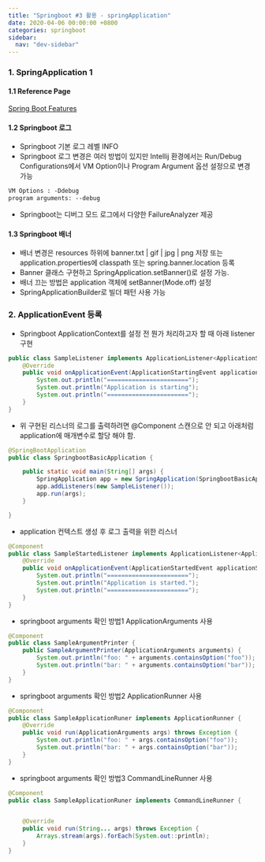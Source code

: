 ```yaml
---
title: "Springboot #3 활용 - springApplication"
date: 2020-04-06 00:00:00 +0800
categories: springboot
sidebar:
  nav: "dev-sidebar"
---
```


### 1. SpringApplication 1

#### 1.1 Reference Page

[Spring Boot Features](https://docs.spring.io/spring-boot/docs/current/reference/html/spring-boot-features.html#boot-features-spring-application)

#### 1.2 Springboot 로그
- Springboot 기본 로그 레벨 INFO
- Springboot 로그 변경은 여러 방법이 있지만 Intellij 환경에서는 
Run/Debug Configurations에서 VM Option이나 Program Argument 옵션 설정으로
변경 가능 
```xml
VM Options : -Ddebug
program arguments: --debug
```

- Springboot는 디버그 모드 로그에서 다양한 FailureAnalyzer 제공

#### 1.3 Springboot 배너
- 배너 변경은 resources 하위에 banner.txt | gif | jpg | png 저장 또는
application.properties에 classpath 또는 spring.banner.location 등록
- Banner 클래스 구현하고 SpringApplication.setBanner()로 설정 가능.
- 배너 끄는 방법은 application 객체에 setBanner(Mode.off) 설정
- SpringApplicationBuilder로 빌더 패턴 사용 가능

### 2. ApplicationEvent 등록

- Springboot ApplicationContext를 설정 전 뭔가 처리하고자 할 때 아래 listener 구현 

```java
public class SampleListener implements ApplicationListener<ApplicationStartingEvent> {
    @Override
    public void onApplicationEvent(ApplicationStartingEvent applicationStartingEvent) {
        System.out.println("=======================");
        System.out.println("Application is starting");
        System.out.println("=======================");
    }
}
```

- 위 구현된 리스너의 로그를 출력하려면 @Component 스캔으로 안 되고 아래처럼 application에 
매개변수로 할당 해야 함.

```java
@SpringBootApplication
public class SpringbootBasicApplication {

    public static void main(String[] args) {
        SpringApplication app = new SpringApplication(SpringbootBasicApplication.class);
        app.addListeners(new SampleListener());
        app.run(args);
    }

}
```

- application 컨텍스트 생성 후 로그 출력을 위한 리스너 

```java
@Component
public class SampleStartedListener implements ApplicationListener<ApplicationStartedEvent> {
    @Override
    public void onApplicationEvent(ApplicationStartedEvent applicationStartedEvent) {
        System.out.println("=======================");
        System.out.println("Application is started.");
        System.out.println("=======================");
    }
}
```
- springboot arguments 확인 방법1 ApplicationArguments 사용 

```java
@Component
public class SampleArgumentPrinter {
    public SampleArgumentPrinter(ApplicationArguments arguments) {
        System.out.println("foo: " + arguments.containsOption("foo"));
        System.out.println("bar: " + arguments.containsOption("bar"));
    }
}
```

- springboot arguments 확인 방법2 ApplicationRunner 사용 

```java
@Component
public class SampleApplicationRuner implements ApplicationRunner {
    @Override
    public void run(ApplicationArguments args) throws Exception {
        System.out.println("foo: " + args.containsOption("foo"));
        System.out.println("bar: " + args.containsOption("bar"));
    }
}
```

- springboot arguments 확인 방법3 CommandLineRunner 사용 

```java
@Component
public class SampleApplicationRuner implements CommandLineRunner {


    @Override
    public void run(String... args) throws Exception {
        Arrays.stream(args).forEach(System.out::println);
    }
}
```
